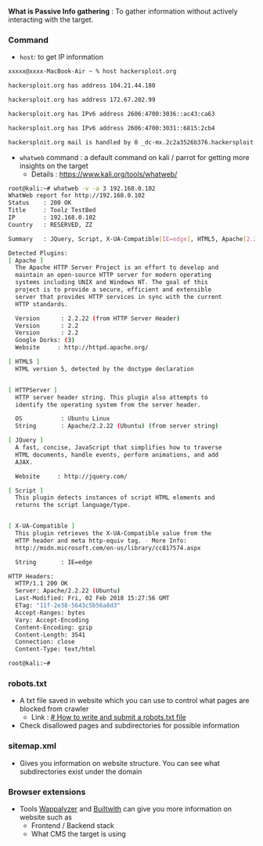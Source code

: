 **What is Passive Info gathering** : To gather information without actively interacting with the target.

### Command
- `host`: to get IP information

```bash
xxxxx@xxxx-MacBook-Air ~ % host hackersploit.org

hackersploit.org has address 104.21.44.180

hackersploit.org has address 172.67.202.99

hackersploit.org has IPv6 address 2606:4700:3036::ac43:ca63

hackersploit.org has IPv6 address 2606:4700:3031::6815:2cb4

hackersploit.org mail is handled by 0 _dc-mx.2c2a3526b376.hackersploit.org.
```

- `whatweb` command :  a default command on kali / parrot for getting more insights on the target
	- Details : https://www.kali.org/tools/whatweb/

```bash
root@kali:~# whatweb -v -a 3 192.168.0.102
WhatWeb report for http://192.168.0.102
Status    : 200 OK
Title     : Toolz TestBed
IP        : 192.168.0.102
Country   : RESERVED, ZZ

Summary   : JQuery, Script, X-UA-Compatible[IE=edge], HTML5, Apache[2.2,2.2.22], HTTPServer[Ubuntu Linux][Apache/2.2.22 (Ubuntu)]

Detected Plugins:
[ Apache ]
  The Apache HTTP Server Project is an effort to develop and
  maintain an open-source HTTP server for modern operating
  systems including UNIX and Windows NT. The goal of this
  project is to provide a secure, efficient and extensible
  server that provides HTTP services in sync with the current
  HTTP standards.

  Version      : 2.2.22 (from HTTP Server Header)
  Version      : 2.2
  Version      : 2.2
  Google Dorks: (3)
  Website     : http://httpd.apache.org/

[ HTML5 ]
  HTML version 5, detected by the doctype declaration


[ HTTPServer ]
  HTTP server header string. This plugin also attempts to
  identify the operating system from the server header.

  OS           : Ubuntu Linux
  String       : Apache/2.2.22 (Ubuntu) (from server string)

[ JQuery ]
  A fast, concise, JavaScript that simplifies how to traverse
  HTML documents, handle events, perform animations, and add
  AJAX.

  Website     : http://jquery.com/

[ Script ]
  This plugin detects instances of script HTML elements and
  returns the script language/type.


[ X-UA-Compatible ]
  This plugin retrieves the X-UA-Compatible value from the
  HTTP header and meta http-equiv tag. - More Info:
  http://msdn.microsoft.com/en-us/library/cc817574.aspx

  String       : IE=edge

HTTP Headers:
  HTTP/1.1 200 OK
  Server: Apache/2.2.22 (Ubuntu)
  Last-Modified: Fri, 02 Feb 2018 15:27:56 GMT
  ETag: "11f-2e38-5643c5b56a8d3"
  Accept-Ranges: bytes
  Vary: Accept-Encoding
  Content-Encoding: gzip
  Content-Length: 3541
  Connection: close
  Content-Type: text/html

root@kali:~#
```

### robots.txt
- A txt file saved in website which you can use to control what pages are blocked from crawler
	- Link : [# How to write and submit a robots.txt file](https://developers.google.com/search/docs/crawling-indexing/robots/create-robots-txt#create_rules)
- Check disallowed pages and subdirectories for possible information

### sitemap.xml
- Gives you information on website structure. You can see what subdirectories exist under the domain

### Browser extensions
- Tools [Wappalyzer](https://www.wappalyzer.com/) and [Builtwith](https://builtwith.com/) can give you more information on website such as
	- Frontend / Backend stack 
	- What CMS the target is using
 
